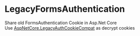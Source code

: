 # LegacyFormsAuthentication
Share old FormsAuthentication Cookie in Asp.Net Core  
Use [AspNetCore.LegacyAuthCookieCompat](https://github.com/dazinator/AspNetCore.LegacyAuthCookieCompat "AspNetCore.LegacyAuthCookieCompat") as decrypt cookies
